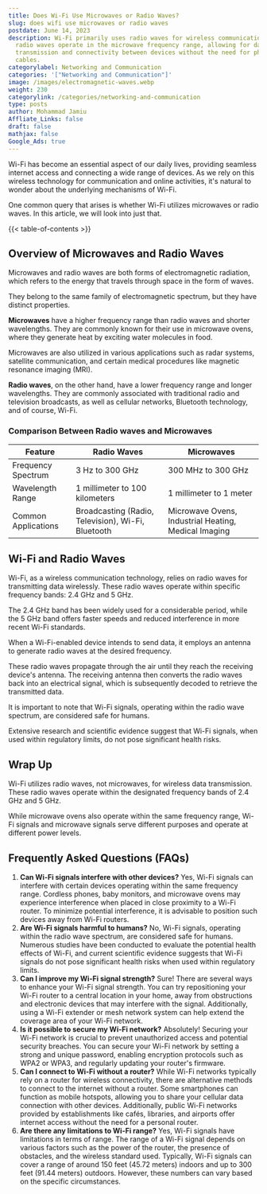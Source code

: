 ```yaml
---
title: Does Wi-Fi Use Microwaves or Radio Waves?
slug: does wifi use microwaves or radio waves
postdate: June 14, 2023
description: Wi-Fi primarily uses radio waves for wireless communication. These
  radio waves operate in the microwave frequency range, allowing for data
  transmission and connectivity between devices without the need for physical
  cables.
categorylabel: Networking and Communication
categories: '["Networking and Communication"]'
image: /images/electromagnetic-waves.webp
weight: 230
categorylink: /categories/networking-and-communication
type: posts
author: Mohammad Jamiu
Affliate_Links: false
draft: false
mathjax: false
Google_Ads: true
---
```

Wi-Fi has become an essential aspect of our daily lives, providing seamless internet access and connecting a wide range of devices. As we rely on this wireless technology for communication and online activities, it's natural to wonder about the underlying mechanisms of Wi-Fi. 

One common query that arises is whether Wi-Fi utilizes microwaves or radio waves. In this article, we will look into just that.

{{< table-of-contents >}}

## **Overview of Microwaves and Radio Waves**

Microwaves and radio waves are both forms of electromagnetic radiation, which refers to the energy that travels through space in the form of waves. 

They belong to the same family of electromagnetic spectrum, but they have distinct properties.

**Microwaves** have a higher frequency range than radio waves and shorter wavelengths. They are commonly known for their use in microwave ovens, where they generate heat by exciting water molecules in food. 

Microwaves are also utilized in various applications such as radar systems, satellite communication, and certain medical procedures like magnetic resonance imaging (MRI).

**Radio waves**, on the other hand, have a lower frequency range and longer wavelengths. They are commonly associated with traditional radio and television broadcasts, as well as cellular networks, Bluetooth technology, and of course, Wi-Fi.

### **Comparison Between Radio waves and Microwaves**

| Feature             | Radio Waves                                        | Microwaves                                           |
| ------------------- | -------------------------------------------------- | ---------------------------------------------------- |
| Frequency Spectrum  | 3 Hz to 300 GHz                                    | 300 MHz to 300 GHz                                   |
| Wavelength Range    | 1 millimeter to 100 kilometers                     | 1 millimeter to 1 meter                              |
| Common Applications | Broadcasting (Radio, Television), Wi-Fi, Bluetooth | Microwave Ovens, Industrial Heating, Medical Imaging |

## **Wi-Fi and Radio Waves**

Wi-Fi, as a wireless communication technology, relies on radio waves for transmitting data wirelessly. These radio waves operate within specific frequency bands: 2.4 GHz and 5 GHz. 

The 2.4 GHz band has been widely used for a considerable period, while the 5 GHz band offers faster speeds and reduced interference in more recent Wi-Fi standards.

When a Wi-Fi-enabled device intends to send data, it employs an antenna to generate radio waves at the desired frequency. 

These radio waves propagate through the air until they reach the receiving device's antenna. The receiving antenna then converts the radio waves back into an electrical signal, which is subsequently decoded to retrieve the transmitted data.

It is important to note that Wi-Fi signals, operating within the radio wave spectrum, are considered safe for humans. 

Extensive research and scientific evidence suggest that Wi-Fi signals, when used within regulatory limits, do not pose significant health risks.

## **Wrap Up**

Wi-Fi utilizes radio waves, not microwaves, for wireless data transmission. These radio waves operate within the designated frequency bands of 2.4 GHz and 5 GHz. 

While microwave ovens also operate within the same frequency range, Wi-Fi signals and microwave signals serve different purposes and operate at different power levels.

## **Frequently Asked Questions (FAQs)**

1. **Can Wi-Fi signals interfere with other devices?** Yes, Wi-Fi signals can interfere with certain devices operating within the same frequency range. Cordless phones, baby monitors, and microwave ovens may experience interference when placed in close proximity to a Wi-Fi router. To minimize potential interference, it is advisable to position such devices away from Wi-Fi routers.
2. **Are Wi-Fi signals harmful to humans?** No, Wi-Fi signals, operating within the radio wave spectrum, are considered safe for humans. Numerous studies have been conducted to evaluate the potential health effects of Wi-Fi, and current scientific evidence suggests that Wi-Fi signals do not pose significant health risks when used within regulatory limits.
3. **Can I improve my Wi-Fi signal strength?** Sure! There are several ways to enhance your Wi-Fi signal strength. You can try repositioning your Wi-Fi router to a central location in your home, away from obstructions and electronic devices that may interfere with the signal. Additionally, using a Wi-Fi extender or mesh network system can help extend the coverage area of your Wi-Fi network.
4. **Is it possible to secure my Wi-Fi network?** Absolutely! Securing your Wi-Fi network is crucial to prevent unauthorized access and potential security breaches. You can secure your Wi-Fi network by setting a strong and unique password, enabling encryption protocols such as WPA2 or WPA3, and regularly updating your router's firmware.
5. **Can I connect to Wi-Fi without a router?** While Wi-Fi networks typically rely on a router for wireless connectivity, there are alternative methods to connect to the internet without a router. Some smartphones can function as mobile hotspots, allowing you to share your cellular data connection with other devices. Additionally, public Wi-Fi networks provided by establishments like cafés, libraries, and airports offer internet access without the need for a personal router.
6. **Are there any limitations to Wi-Fi range?** Yes, Wi-Fi signals have limitations in terms of range. The range of a Wi-Fi signal depends on various factors such as the power of the router, the presence of obstacles, and the wireless standard used. Typically, Wi-Fi signals can cover a range of around 150 feet (45.72 meters) indoors and up to 300 feet (91.44 meters) outdoors. However, these numbers can vary based on the specific circumstances.